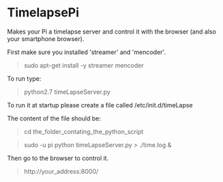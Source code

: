 TimelapsePi
=================
Makes your Pi a timelapse server and control it with the browser (and also your smartphone browser).

First make sure you installed 'streamer' and 'mencoder'.
>sudo apt-get install -y streamer mencoder

To run type:
>python2.7 timeLapseServer.py

To run it at startup please create a file called /etc/init.d/timeLapse

The content of the file should be:
> cd the_folder_contating_the_python_script

> sudo -u pi python timeLapseServer.py > ./time.log &

Then go to the browser to control it.
> http://your_address:8000/




